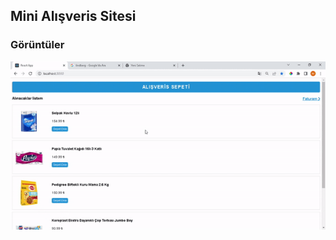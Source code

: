 <h2>Mini Alışveris Sitesi</2>

<h3>Görüntüler</3>

![](https://github.com/darahta/mini_al-sveris_sitesi/blob/main/ezgif.com-gif-maker.gif)
